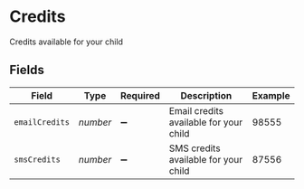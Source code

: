 # Credits

Credits available for your child


## Fields

| Field                                  | Type                                   | Required                               | Description                            | Example                                |
| -------------------------------------- | -------------------------------------- | -------------------------------------- | -------------------------------------- | -------------------------------------- |
| `emailCredits`                         | *number*                               | :heavy_minus_sign:                     | Email credits available for your child | 98555                                  |
| `smsCredits`                           | *number*                               | :heavy_minus_sign:                     | SMS credits available for your child   | 87556                                  |